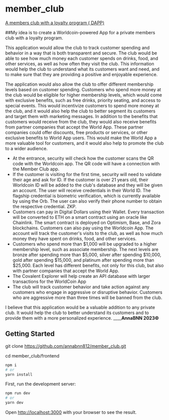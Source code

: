 # member_club
[A members club with a loyalty program ( DAPP)](https://youtu.be/Q3Qqm3iS9z4)

##My idea is to create a Worldcoin-powered App for a private members club with a loyalty program.

This application would allow the club to track customer spending and behavior in a way that is both transparent and secure. The club would be able to see how much money each customer spends on drinks, food, and other services, as well as how often they visit the club. This information would help the club to understand what its customers want and need, and to make sure that they are providing a positive and enjoyable experience.


The application would also allow the club to offer different membership levels based on customer spending. Customers who spend more money at the club would be eligible for higher membership levels, which would come with exclusive benefits, such as free drinks, priority seating, and access to special events. This would incentivize customers to spend more money at the club, and it would also help the club to better segment its customers and target them with marketing messages.
In addition to the benefits that customers would receive from the club, they would also receive benefits from partner companies that accept the World App. These partner companies could offer discounts, free products or services, or other exclusive benefits to World App users. This would make the World App a more valuable tool for customers, and it would also help to promote the club to a wider audience.


*	At the entrance, security will check how the customer scans the QR code with the Worldcoin app. The QR code will have a connection with the Member Club app.
*	If the customer is visiting for the first time, security will need to validate their age and ask for ID. If the customer is over 21 years old, their Worldcoin ID will be added to the club's database and they will be given an account. The user will receive credentials in their World ID. The flagship credential is biometric verification, which is currently available by using the Orb. The user can also verify their phone number to obtain the respective credential. ZKP.
* Customers can pay in Digital Dollars using their Wallet. Every transaction will be converted to ETH on a smart contract using an oracle like Chainlink. The smart contract is deployed on Optimism, Base, and Zora blockchains. Customers can also pay using the Worldcoin App. 
 The account will track the customer's visits to the club, as well as how much money they have spent on drinks, food, and other services.
*	Customers who spend more than \$1,000 will be upgraded to a higher membership level, such as associate membership. The next levels are bronze after spending more than \$5,000, silver after spending \$10,000, gold after spending \$15,000, and platinum after spending more than \$25,000. Each level has different benefits, not only for this club, but also with partner companies that accept the World App.
*	The Covalent Explorer will help create an API database with larger transactions for the WorldCoin App 
*	The club will track customer behavior and take action against any customers who engage in aggressive or disruptive behavior. Customers who are aggressive more than three times will be banned from the club.

  
I believe that this application would be a valuable addition to any private club. It would help the club to better understand its customers and to provide them with a more personalized experience.
____________________________________________AnnaBNN 2023©________________________________________

## Getting Started
  git clone https://github.com/annabnn812/member_club.git

  cd member_club/frontend 

  ```bash
npm i
# or
yarn install
```
  
First, run the development server:

```bash
npm run dev
# or
yarn dev
```

Open [http://localhost:3000](http://localhost:3000) with your browser to see the result.
